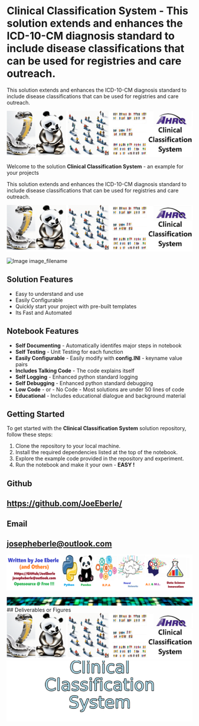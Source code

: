 
# Clinical Classification System - This solution extends and enhances the ICD-10-CM diagnosis standard to include disease classifications that can be used for registries and care outreach. 
This solution extends and enhances the ICD-10-CM diagnosis standard to include disease classifications that can be used for registries and care outreach. 

![Image image_filename](code.png)

Welcome to the solution **Clinical Classification System** - an example for your projects

This solution extends and enhances the ICD-10-CM diagnosis standard to include disease classifications that can be used for registries and care outreach. 

![Image image_filename](sample.png)

![Image image_filename]("solution_sign.png")

## Solution Features
- Easy to understand and use  
- Easily Configurable 
- Quickly start your project with pre-built templates
- Its Fast and Automated

## Notebook Features
- **Self Documenting** - Automatically identifes major steps in notebook 
- **Self Testing** - Unit Testing for each function
- **Easily Configurable** - Easily modify with **config.INI** - keyname value pairs
- **Includes Talking Code** - The code explains itself 
- **Self Logging** - Enhanced python standard logging   
- **Self Debugging** - Enhanced python standard debugging
- **Low Code** - or - No Code  - Most solutions are under 50 lines of code
- **Educational** - Includes educational dialogue and background material
    
## Getting Started
To get started with the **Clinical Classification System** solution repository, follow these steps:
1. Clone the repository to your local machine.
2. Install the required dependencies listed at the top of the notebook.
3. Explore the example code provided in the repository and experiment.
4. Run the notebook and make it your own - **EASY !**
    

## Github    
## https://github.com/JoeEberle/ 

## Email 
## josepheberle@outlook.com 

    
![Developer](developer.png)

![Brand](brand.png)
    ## Deliverables or Figures![additional_image](classification.png)  <br>![additional_image](solution_stacked_sign.png)  <br>